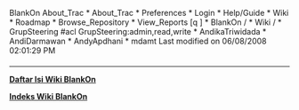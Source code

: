    BlankOn
 About_Trac
    * About_Trac
    * Preferences
    * Login
    * Help/Guide
    * Wiki
    * Roadmap
    * Browse_Repository
    * View_Reports
[q                 ]
    * BlankOn  /
    * Wiki  /
    * GrupSteering
#acl GrupSteering:admin,read,write
    * AndikaTriwidada
    * AndiDarmawan
    * AndyApdhani
    * mdamt
Last modified on 06/08/2008 02:01:29 PM
#### 
    
 
 
 
 
 
---
[**Daftar Isi Wiki BlankOn**](/DaftarIsi/README.md)
 
[**Indeks Wiki BlankOn**](/Indeks.md)

